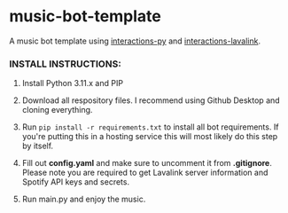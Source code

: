 # music-bot-template

A music bot template using [interactions-py](https://github.com/interactions-py/interactions.py) and [interactions-lavalink](https://pypi.org/project/interactions-lavalink/).

### INSTALL INSTRUCTIONS:
1. Install Python 3.11.x and PIP

2. Download all respository files. I recommend using Github Desktop and cloning everything.

3. Run `pip install -r requirements.txt` to install all bot requirements. If you're putting this in a hosting service this will most likely do this step by itself.

4. Fill out **config.yaml** and make sure to uncomment it from **.gitignore**. Please note you are required to get Lavalink server information and Spotify API keys and secrets.

5. Run main.py and enjoy the music.
